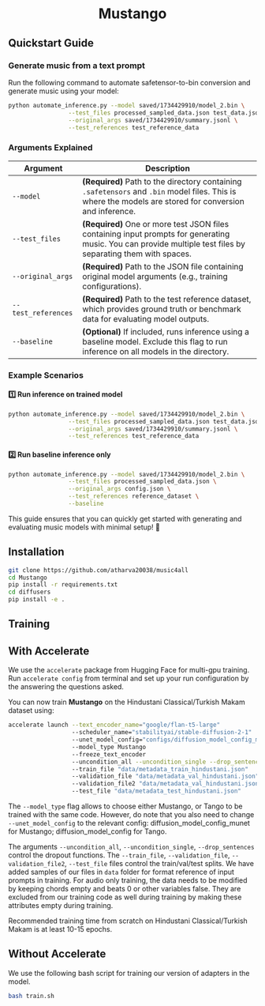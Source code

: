 <div align="center">

# Mustango

</div>

## Quickstart Guide

### Generate music from a text prompt  
Run the following command to automate safetensor-to-bin conversion and generate music using your model:  

```sh
python automate_inference.py --model saved/1734429910/model_2.bin \
                 --test_files processed_sampled_data.json test_data.json \
                 --original_args saved/1734429910/summary.jsonl \
                 --test_references test_reference_data

```

### Arguments Explained  

| Argument            | Description |
|---------------------|-------------|
| `--model`      | **(Required)** Path to the directory containing `.safetensors` and `.bin` model files. This is where the models are stored for conversion and inference. |
| `--test_files`     | **(Required)** One or more test JSON files containing input prompts for generating music. You can provide multiple test files by separating them with spaces. |
| `--original_args`  | **(Required)** Path to the JSON file containing original model arguments (e.g., training configurations). |
| `--test_references`| **(Required)** Path to the test reference dataset, which provides ground truth or benchmark data for evaluating model outputs. |
| `--baseline`       | **(Optional)** If included, runs inference using a baseline model. Exclude this flag to run inference on all models in the directory. |

### Example Scenarios  

#### 1️⃣ Run inference on trained model  
```sh
python automate_inference.py --model saved/1734429910/model_2.bin \
                 --test_files processed_sampled_data.json test_data.json \
                 --original_args saved/1734429910/summary.jsonl \
                 --test_references test_reference_data
```

#### 2️⃣ Run baseline inference only  
```sh
python automate_inference.py --model saved/1734429910/model_2.bin \
                 --test_files processed_sampled_data.json \
                 --original_args config.json \
                 --test_references reference_dataset \
                 --baseline
```

This guide ensures that you can quickly get started with generating and evaluating music models with minimal setup! 🚀


## Installation

```bash
git clone https://github.com/atharva20038/music4all
cd Mustango
pip install -r requirements.txt
cd diffusers
pip install -e .
```

## Training

## With Accelerate
We use the `accelerate` package from Hugging Face for multi-gpu training. Run `accelerate config` from terminal and set up your run configuration by the answering the questions asked.

You can now train **Mustango** on the Hindustani Classical/Turkish Makam dataset using:

```bash
accelerate launch --text_encoder_name="google/flan-t5-large" 
                  --scheduler_name="stabilityai/stable-diffusion-2-1" 
                  --unet_model_config="configs/diffusion_model_config_munet.json" 
                  --model_type Mustango 
                  --freeze_text_encoder 
                  --uncondition_all --uncondition_single --drop_sentences --snr_gamma 5 
                  --train_file "data/metadata_train_hindustani.json" 
                  --validation_file "data/metadata_val_hindustani.json" 
                  --validation_file2 "data/metadata_val_hindustani.json" 
                  --test_file "data/metadata_test_hindustani.json"
```

The `--model_type` flag allows to choose either Mustango, or Tango to be trained with the same code. However, do note that you also need to change `--unet_model_config` to the relevant config: diffusion_model_config_munet for Mustango; diffusion_model_config for Tango.

The arguments `--uncondition_all`, `--uncondition_single`, `--drop_sentences` control the dropout functions. The `--train_file`, `--validation_file`, `--validation_file2`, `--test_file` files control the train/val/test splits. We have added samples of our files in `data` folder for format reference of input prompts in training. For audio only training, the data needs to be modified by keeping chords empty and beats 0 or other variables false. They are excluded from our training code as well during training by making these attributes empty during training.    

Recommended training time from scratch on Hindustani Classical/Turkish Makam is at least 10-15 epochs.

## Without Accelerate
We use the following bash script for training our version of adapters in the model.

```sh
bash train.sh
```




